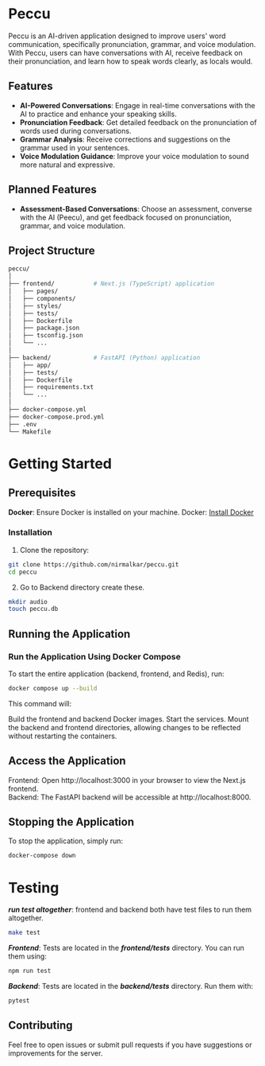 # Peccu

Peccu is an AI-driven application designed to improve users' word communication, specifically pronunciation, grammar, and voice modulation. With Peccu, users can have conversations with AI, receive feedback on their pronunciation, and learn how to speak words clearly, as locals would.

## Features

- **AI-Powered Conversations**: Engage in real-time conversations with the AI to practice and enhance your speaking skills.
- **Pronunciation Feedback**: Get detailed feedback on the pronunciation of words used during conversations.
- **Grammar Analysis**: Receive corrections and suggestions on the grammar used in your sentences.
- **Voice Modulation Guidance**: Improve your voice modulation to sound more natural and expressive.

## Planned Features

- **Assessment-Based Conversations**: Choose an assessment, converse with the AI (Peecu), and get feedback focused on pronunciation, grammar, and voice modulation.

## Project Structure

```bash
peccu/
│
├── frontend/           # Next.js (TypeScript) application
│   ├── pages/
│   ├── components/
│   ├── styles/
│   ├── tests/
│   ├── Dockerfile
│   ├── package.json
│   ├── tsconfig.json
│   └── ...
│
├── backend/            # FastAPI (Python) application
│   ├── app/
│   ├── tests/
│   ├── Dockerfile
│   ├── requirements.txt
│   └── ...
│
├── docker-compose.yml
├── docker-compose.prod.yml
├── .env
└── Makefile
```

# Getting Started

## Prerequisites

**Docker**: Ensure Docker is installed on your machine.
Docker: [Install Docker](https://docs.docker.com/desktop/) <br/>

### Installation

1. Clone the repository:

```bash
git clone https://github.com/nirmalkar/peccu.git
cd peccu
```

2. Go to Backend directory create these.

```bash
mkdir audio
touch peccu.db
```

## Running the Application

### Run the Application Using Docker Compose

To start the entire application (backend, frontend, and Redis), run:

```bash
docker compose up --build
```

This command will:

Build the frontend and backend Docker images.
Start the services.
Mount the backend and frontend directories, allowing changes to be reflected without restarting the containers.

## Access the Application

Frontend: Open http://localhost:3000 in your browser to view the Next.js frontend. <br/>
Backend: The FastAPI backend will be accessible at http://localhost:8000.

## Stopping the Application

To stop the application, simply run:

```bash
docker-compose down
```

# Testing

**_run test altogether_**: frontend and backend both have test files to run them altogether.

```bash
make test
```

**_Frontend_**: Tests are located in the **_frontend/tests_** directory. You can run them using:

```bash
npm run test
```

**_Backend_**: Tests are located in the **_backend/tests_** directory. Run them with:

```bash
pytest

```

## Contributing

Feel free to open issues or submit pull requests if you have suggestions or improvements for the server.
